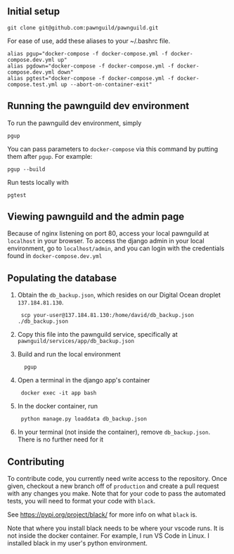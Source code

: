 ## Initial setup

	git clone git@github.com:pawnguild/pawnguild.git



For ease of use, add these aliases to your ~/.bashrc file.

	alias pgup="docker-compose -f docker-compose.yml -f docker-compose.dev.yml up"
	alias pgdown="docker-compose -f docker-compose.yml -f docker-compose.dev.yml down"
	alias pgtest="docker-compose -f docker-compose.yml -f docker-compose.test.yml up --abort-on-container-exit"


## Running the pawnguild dev environment

To run the pawnguild dev environment, simply

	pgup

You can pass parameters to `docker-compose` via this command by putting them after `pgup`. For example: 

	pgup --build

Run tests locally with

	pgtest


## Viewing pawnguild and the admin page

Because of nginx listening on port 80, access your local pawnguild at `localhost` in your browser. To access the django admin in your local environment, go to `localhost/admin`, and you can login with the credentials found in `docker-compose.dev.yml`

## Populating the database

1. Obtain the `db_backup.json`, which resides on our Digital Ocean droplet `137.184.81.130`.

		scp your-user@137.184.81.130:/home/david/db_backup.json ./db_backup.json

2. Copy this file into the pawnguild service, specifically at `pawnguild/services/app/db_backup.json`
3. Build and run the local environment

		 pgup

4. Open a terminal in the django app's container

		docker exec -it app bash


5. In the docker container, run 

		python manage.py loaddata db_backup.json

6. In your terminal (not inside the container), remove `db_backup.json`. There is no further need for it

## Contributing

To contribute code, you currently need write access to the repository. Once given, checkout a new branch
off of `production` and create a pull request with any changes you make. Note that for your code to pass
the automated tests, you will need to format your code with `black`.

See https://pypi.org/project/black/ for more info on what `black` is.

Note that where you install black needs to be where your vscode runs. It is not inside the docker container.
For example, I run VS Code in Linux. I installed black in my user's python environment.

